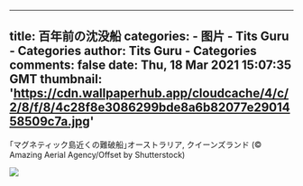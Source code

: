 
---
title: 百年前の沈没船
categories: 
    - 图片
    - Tits Guru - Categories
author: Tits Guru - Categories
comments: false
date: Thu, 18 Mar 2021 15:07:35 GMT
thumbnail: 'https://cdn.wallpaperhub.app/cloudcache/4/c/2/8/f/8/4c28f8e3086299bde8a6b82077e2901458509c7a.jpg'
---

<div>   
<p>｢マグネティック島近くの難破船｣オーストラリア, クイーンズランド (© Amazing Aerial Agency/Offset by Shutterstock)</p><img src="https://cdn.wallpaperhub.app/cloudcache/4/c/2/8/f/8/4c28f8e3086299bde8a6b82077e2901458509c7a.jpg" referrerpolicy="no-referrer">  
</div>
            